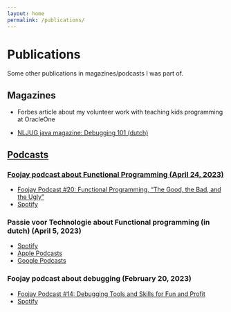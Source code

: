 ```yaml
---
layout: home
permalink: /publications/
---
```


# Publications

Some other publications in magazines/podcasts I was part of.

## Magazines

* Forbes article about my volunteer work with teaching kids programming at OracleOne <a href="https://www.forbes.com/sites/oracle/2019/10/01/cheap-but-powerful-the-tiny-microbit-computer-thrills-at-oracle-code-4-kids/?sh=2bd43a436866" target="_blank" class="fa-solid fa-book-open">

* NLJUG java magazine: Debugging 101 (dutch) <a href="https://nljug.org/java-magazine/2019-editie-4/java-magazine-4-2019/" target="_blank" class="fa-solid fa-book-open">

## Podcasts

### Foojay podcast about Functional Programming (April 24, 2023)
* <a href="https://foojay.io/today/foojay-podcast-20/" target="_blank">Foojay Podcast #20: Functional Programming, “The Good, the Bad, and the Ugly”</a>
* <a href="https://open.spotify.com/episode/5W4B3ohd4VrwmB1Iu39D6A" target="_blank">Spotify</a>

### Passie voor Technologie about Functional programming (in dutch) (April 5, 2023)
* <a href="https://open.spotify.com/episode/0HF6JBWbWJs7AZTC1UhxUn?si=72ce3a15f01240ea&nd=1" target="_blank">Spotify</a>
* <a href="https://podcasts.apple.com/nl/podcast/passie-voor-technologie-de-podcast/id1642600325?i=1000607510218" target="_blank">Apple Podcasts</a>
* <a href="https://podcasts.google.com/u/0/feed/aHR0cHM6Ly9hbmNob3IuZm0vcy85MGZiNjZmOC9wb2RjYXN0L3Jzcw/episode/OWJjZmQ2OWUtZjRhYy00M2JjLThjMTEtNTc5YjkzODEwMDkw?sa=X&ved=0CAUQkfYCahcKEwjIxaL94pL-AhUAAAAAHQAAAAAQAQ" target="_blank">Google Podcasts</a>

### Foojay podcast about debugging (February 20, 2023)
* <a href="https://foojay.io/today/foojay-podcast-14/" target="_blank">Foojay Podcast #14: Debugging Tools and Skills for Fun and Profit</a>
* <a href="https://open.spotify.com/episode/7d7vXq166rWfHUNqvSsCtU" target="_blank">Spotify</a>

